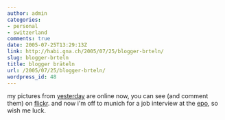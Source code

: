```yaml
---
author: admin
categories:
- personal
- switzerland
comments: true
date: 2005-07-25T13:29:13Z
link: http://habi.gna.ch/2005/07/25/blogger-brteln/
slug: blogger-brteln
title: blogger bräteln
url: /2005/07/25/blogger-brteln/
wordpress_id: 48
---
```


my pictures from [yesterday](http://www.existenz.ch/braeteln05/) are online now, you can see (and comment them) on [flickr](http://www.flickr.com/photos/habi/sets/641845/). and now i'm off to munich for a job interview at the [epo](http://www.european-patent-office.org/index.en.php), so wish me luck.

